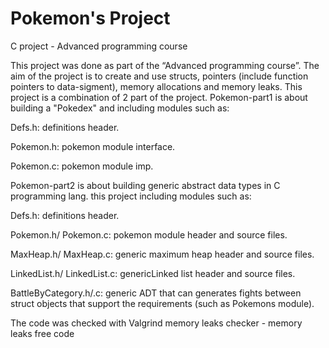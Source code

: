 # Pokemon's Project
C project - Advanced programming course

This project was done as part of the “Advanced programming course”. The aim of the project is to create and use structs, pointers (include function pointers to data-sigment), memory allocations and memory leaks. This project is a combination of 2 part of the project.
Pokemon-part1 is about building a "Pokedex" and including modules such as:

Defs.h: definitions header.

Pokemon.h: pokemon module interface.

Pokemon.c: pokemon module imp.

Pokemon-part2 is about building generic abstract data types in C programming lang. this project including modules such as:

Defs.h: definitions header.

Pokemon.h/ Pokemon.c: pokemon module header and source files.

MaxHeap.h/ MaxHeap.c: generic maximum heap header and source files.

LinkedList.h/ LinkedList.c: genericLinked list header and source files.

BattleByCategory.h/.c: generic ADT that can generates fights between struct objects that support the requirements (such as Pokemons module).

The code was checked with Valgrind memory leaks checker - memory leaks free code

